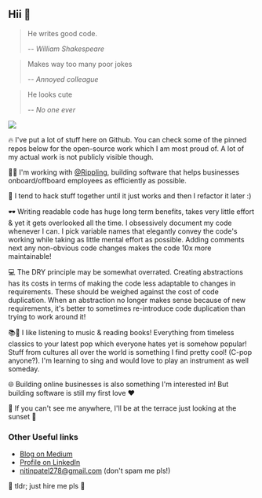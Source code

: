 ## Hii 👋

> He writes good code. 
>
> -- <cite>William Shakespeare</cite>

> Makes way too many poor jokes
>
> -- <cite>Annoyed colleague</cite>

> He looks cute
>
> -- <cite>No one ever</cite>

![](https://uc08a61bad76421efdb412575774.previews.dropboxusercontent.com/p/thumb/AA6gjcfbLMIxBpw2AM_8OQ_Cr0zltsZk6_M4ByEgJpu6FI9hIrynkzSiTLnu8_hK6wSBwpFBI9833376QwfW1WdYRkdypD5j88lZa_LphOoJHSJfXKJVg0ssr2JsvwQpuWK5Wjrs_W8rd7ZjzZbm96nA9qQlREd_DwDMaUF0Mg9nmoh754qhF8ObqiDqFJetI1Cwp95A8VcSvRBIP5mqOWwoD0O-lHOyJlJ__aoWsLB_23roMvkwwxBWfNYpJCfkv1c2-gz5xnMepxRGa3nluMNpXSYERMYpjduspBhSIVvheZxMcFmnmNy-q-0PD3MJjQNQ42O335SVHSqsUQJM9910na-p19AuZ1-VgDyDFn5CF4FvDx4ZmGS1drmgc6tR36SKytU2T2fN7u5vmQ3MR7hg/p.png)

🔥 I've put a lot of stuff here on Github. You can check some of the pinned repos below for the open-source work which I am most proud of. A lot of my actual work is not publicly visible though. 

👨‍💻 I'm working with [@Rippling](http://github.com/Rippling), building software that helps businesses onboard/offboard employees as efficiently as possible. 

🦾 I tend to hack stuff together until it just works and then I refactor it later :) 

🕶 Writing readable code has huge long term benefits, takes very little effort & yet it gets overlooked all the time. I obsessively document my code whenever I can. I pick variable names that elegantly convey the code's working while taking as little mental effort as possible. Adding comments next any non-obvious code changes makes the code 10x more maintainable! 

💻 The DRY principle may be somewhat overrated. Creating abstractions has its costs in terms of making the code less adaptable to changes in requirements. These should be weighed against the cost of code duplication. When an abstraction no longer makes sense because of new requirements, it's better to sometimes re-introduce code duplication than trying to work around it!

📚🎼 I like listening to music & reading books! Everything from timeless classics to your latest pop which everyone hates yet is somehow popular! Stuff from cultures all over the world is something I find pretty cool! (C-pop anyone?). I'm learning to sing and would love to play an instrument as well someday. 

🌐 Building online businesses is also something I'm interested in! But building software is still my first love ❤️

🌆 If you can't see me anywhere, I'll be at the terrace just looking at the sunset 🌅

### Other Useful links 

- [Blog on Medium](https://medium.com/@nitinpatel_20236)
- [Profile on LinkedIn](https://www.linkedin.com/in/nitin-patel-b2440b121/)
- nitinpatel278@gmail.com (don't spam me pls!)

🥺 tldr; just hire me pls 🥺  
